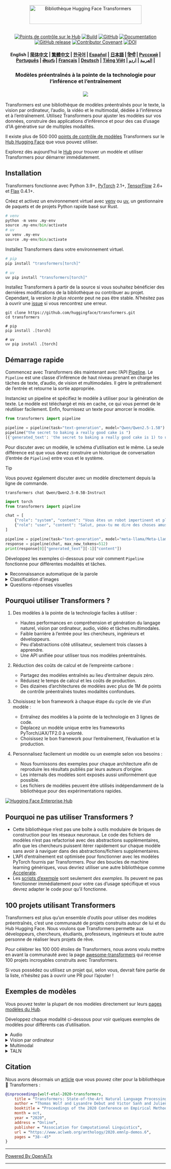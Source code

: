 <!---
Copyright 2020 The HuggingFace Team. Tous droits réservés.

Sous licence Apache License, Version 2.0 (la "Licence");
vous ne pouvez pas utiliser ce fichier sauf en conformité avec la Licence.
Vous pouvez obtenir une copie de la Licence à l'adresse suivante :

    http://www.apache.org/licenses/LICENSE-2.0

Sauf si la loi l'exige ou sauf accord écrit, le logiciel distribué sous la Licence est distribué "EN L'ÉTAT",
SANS GARANTIE OU CONDITION D'AUCUNE SORTE, expresse ou implicite.
Voir la Licence pour connaître la langue spécifique régissant les permissions et limitations sous la Licence.
-->

<p align="center">
  <picture>
    <source media="(prefers-color-scheme: dark)" srcset="https://huggingface.co/datasets/huggingface/documentation-images/raw/main/transformers-logo-dark.svg">
    <source media="(prefers-color-scheme: light)" srcset="https://huggingface.co/datasets/huggingface/documentation-images/raw/main/transformers-logo-light.svg">
    <img alt="Bibliothèque Hugging Face Transformers" src="https://huggingface.co/datasets/huggingface/documentation-images/raw/main/transformers-logo-light.svg" width="352" height="59" style="max-width: 100%;">
  </picture>
  <br/>
  <br/>
</p>

<p align="center">
    <a href="https://huggingface.com/models"><img alt="Points de contrôle sur le Hub" src="https://img.shields.io/endpoint?url=https://huggingface.co/api/shields/models&color=brightgreen"></a>
    <a href="https://circleci.com/gh/huggingface/transformers"><img alt="Build" src="https://img.shields.io/circleci/build/github/huggingface/transformers/main"></a>
    <a href="https://github.com/huggingface/transformers/blob/main/LICENSE"><img alt="GitHub" src="https://img.shields.io/github/license/huggingface/transformers.svg?color=blue"></a>
    <a href="https://huggingface.co/docs/transformers/index"><img alt="Documentation" src="https://img.shields.io/website/http/huggingface.co/docs/transformers/index.svg?down_color=red&down_message=offline&up_message=online"></a>
    <a href="https://github.com/huggingface/transformers/releases"><img alt="GitHub release" src="https://img.shields.io/github/release/huggingface/transformers.svg"></a>
    <a href="https://github.com/huggingface/transformers/blob/main/CODE_OF_CONDUCT.md"><img alt="Contributor Covenant" src="https://img.shields.io/badge/Contributor%20Covenant-v2.0%20adopted-ff69b4.svg"></a>
    <a href="https://zenodo.org/badge/latestdoi/155220641"><img src="https://zenodo.org/badge/155220641.svg" alt="DOI"></a>
</p>

<h4 align="center">
    <p>
        <b>English</b> |
        <a href="https://github.com/huggingface/transformers/blob/main/i18n/README_zh-hans.md">简体中文</a> |
        <a href="https://github.com/huggingface/transformers/blob/main/i18n/README_zh-hant.md">繁體中文</a> |
        <a href="https://github.com/huggingface/transformers/blob/main/i18n/README_ko.md">한국어</a> |
        <a href="https://github.com/huggingface/transformers/blob/main/i18n/README_es.md">Español</a> |
        <a href="https://github.com/huggingface/transformers/blob/main/i18n/README_ja.md">日本語</a> |
        <a href="https://github.com/huggingface/transformers/blob/main/i18n/README_hd.md">हिन्दी</a> |
        <a href="https://github.com/huggingface/transformers/blob/main/i18n/README_ru.md">Русский</a> |
        <a href="https://github.com/huggingface/transformers/blob/main/i18n/README_pt-br.md">Рortuguês</a> |
        <a href="https://github.com/huggingface/transformers/blob/main/i18n/README_te.md">తెలుగు</a> |
        <a href="https://github.com/huggingface/transformers/blob/main/i18n/README_fr.md">Français</a> |
        <a href="https://github.com/huggingface/transformers/blob/main/i18n/README_de.md">Deutsch</a> |
        <a href="https://github.com/huggingface/transformers/blob/main/i18n/README_vi.md">Tiếng Việt</a> |
        <a href="https://github.com/huggingface/transformers/blob/main/i18n/README_ar.md">العربية</a> |
        <a href="https://github.com/huggingface/transformers/blob/main/i18n/README_ur.md">اردو</a> |
    </p>
</h4>

<h3 align="center">
    <p>Modèles préentraînés à la pointe de la technologie pour l’inférence et l’entraînement</p>
</h3>

<h3 align="center">
    <a href="https://hf.co/course"><img src="https://huggingface.co/datasets/huggingface/documentation-images/resolve/main/course_banner.png"></a>
</h3>

Transformers est une bibliothèque de modèles préentraînés pour le texte, la vision par ordinateur, l’audio, la vidéo et le multimodal, dédiée à l’inférence et à l’entraînement. Utilisez Transformers pour ajuster les modèles sur vos données, construire des applications d’inférence et pour des cas d’usage d’IA générative sur de multiples modalités.

Il existe plus de 500 000 [points de contrôle de modèles](https://huggingface.co/models?library=transformers&sort=trending) Transformers sur le [Hub Hugging Face](https://huggingface.com/models) que vous pouvez utiliser.

Explorez dès aujourd’hui le [Hub](https://huggingface.com/) pour trouver un modèle et utiliser Transformers pour démarrer immédiatement.

## Installation

Transformers fonctionne avec Python 3.9+, [PyTorch](https://pytorch.org/get-started/locally/) 2.1+, [TensorFlow](https://www.tensorflow.org/install/pip) 2.6+ et [Flax](https://flax.readthedocs.io/en/latest/) 0.4.1+.

Créez et activez un environnement virtuel avec [venv](https://docs.python.org/3/library/venv.html) ou [uv](https://docs.astral.sh/uv/), un gestionnaire de paquets et de projets Python rapide basé sur Rust.

```py
# venv
python -m venv .my-env
source .my-env/bin/activate
# uv
uv venv .my-env
source .my-env/bin/activate
```

Installez Transformers dans votre environnement virtuel.

```py
# pip
pip install "transformers[torch]"

# uv
uv pip install "transformers[torch]"
```

Installez Transformers à partir de la source si vous souhaitez bénéficier des dernières modifications de la bibliothèque ou contribuer au projet. Cependant, la version *la plus récente* peut ne pas être stable. N’hésitez pas à ouvrir une [issue](https://github.com/huggingface/transformers/issues) si vous rencontrez une erreur.

```shell
git clone https://github.com/huggingface/transformers.git
cd transformers

# pip
pip install .[torch]

# uv
uv pip install .[torch]
```

## Démarrage rapide

Commencez avec Transformers dès maintenant avec l’API [Pipeline](https://huggingface.co/docs/transformers/pipeline_tutorial). Le `Pipeline` est une classe d’inférence de haut niveau prenant en charge les tâches de texte, d’audio, de vision et multimodales. Il gère le prétraitement de l’entrée et retourne la sortie appropriée.

Instanciez un pipeline et spécifiez le modèle à utiliser pour la génération de texte. Le modèle est téléchargé et mis en cache, ce qui vous permet de le réutiliser facilement. Enfin, fournissez un texte pour amorcer le modèle.

```py
from transformers import pipeline

pipeline = pipeline(task="text-generation", model="Qwen/Qwen2.5-1.5B")
pipeline("the secret to baking a really good cake is ")
[{'generated_text': 'the secret to baking a really good cake is 1) to use the right ingredients and 2) to follow the recipe exactly. the recipe for the cake is as follows: 1 cup of sugar, 1 cup of flour, 1 cup of milk, 1 cup of butter, 1 cup of eggs, 1 cup of chocolate chips. if you want to make 2 cakes, how much sugar do you need? To make 2 cakes, you will need 2 cups of sugar.'}]
```

Pour discuter avec un modèle, le schéma d’utilisation est le même. La seule différence est que vous devez construire un historique de conversation (l’entrée de `Pipeline`) entre vous et le système.

> [!TIP]
> Vous pouvez également discuter avec un modèle directement depuis la ligne de commande.
> ```shell
> transformers chat Qwen/Qwen2.5-0.5B-Instruct
> ```

```py
import torch
from transformers import pipeline

chat = [
    {"role": "system", "content": "Vous êtes un robot impertinent et plein d'esprit, tel qu’imaginé par Hollywood vers 1986."},
    {"role": "user", "content": "Salut, peux-tu me dire des choses amusantes à faire à New York ?"}
]

pipeline = pipeline(task="text-generation", model="meta-llama/Meta-Llama-3-8B-Instruct", torch_dtype=torch.bfloat16, device_map="auto")
response = pipeline(chat, max_new_tokens=512)
print(response[0]["generated_text"][-1]["content"])
```

Développez les exemples ci-dessous pour voir comment `Pipeline` fonctionne pour différentes modalités et tâches.

<details>
<summary>Reconnaissance automatique de la parole</summary>

```py
from transformers import pipeline

pipeline = pipeline(task="automatic-speech-recognition", model="openai/whisper-large-v3")
pipeline("https://huggingface.co/datasets/Narsil/asr_dummy/resolve/main/mlk.flac")
{'text': ' I have a dream that one day this nation will rise up and live out the true meaning of its creed.'}
```

</details>

<details>
<summary>Classification d'images</summary>

<h3 align="center">
    <a><img src="https://huggingface.co/datasets/Narsil/image_dummy/raw/main/parrots.png"></a>
</h3>

```py
from transformers import pipeline

pipeline = pipeline(task="image-classification", model="facebook/dinov2-small-imagenet1k-1-layer")
pipeline("https://huggingface.co/datasets/Narsil/image_dummy/raw/main/parrots.png")
[{'label': 'macaw', 'score': 0.997848391532898},
 {'label': 'sulphur-crested cockatoo, Kakatoe galerita, Cacatua galerita',
  'score': 0.0016551691805943847},
 {'label': 'lorikeet', 'score': 0.00018523589824326336},
 {'label': 'African grey, African gray, Psittacus erithacus',
  'score': 7.85409429227002e-05},
 {'label': 'quail', 'score': 5.502637941390276e-05}]
```

</details>

<details>
<summary>Questions-réponses visuelles</summary>


<h3 align="center">
    <a><img src="https://huggingface.co/datasets/huggingface/documentation-images/resolve/main/transformers/tasks/idefics-few-shot.jpg"></a>
</h3>

```py
from transformers import pipeline

pipeline = pipeline(task="visual-question-answering", model="Salesforce/blip-vqa-base")
pipeline(
    image="https://huggingface.co/datasets/huggingface/documentation-images/resolve/main/transformers/tasks/idefics-few-shot.jpg",
    question="What is in the image?",
)
[{'answer': 'statue of liberty'}]
```

</details>

## Pourquoi utiliser Transformers ?

1. Des modèles à la pointe de la technologie faciles à utiliser :
    - Hautes performances en compréhension et génération du langage naturel, vision par ordinateur, audio, vidéo et tâches multimodales.
    - Faible barrière à l’entrée pour les chercheurs, ingénieurs et développeurs.
    - Peu d’abstractions côté utilisateur, seulement trois classes à apprendre.
    - Une API unifiée pour utiliser tous nos modèles préentraînés.

1. Réduction des coûts de calcul et de l’empreinte carbone :
    - Partagez des modèles entraînés au lieu d’entraîner depuis zéro.
    - Réduisez le temps de calcul et les coûts de production.
    - Des dizaines d’architectures de modèles avec plus de 1M de points de contrôle préentraînés toutes modalités confondues.

1. Choisissez le bon framework à chaque étape du cycle de vie d’un modèle :
    - Entraînez des modèles à la pointe de la technologie en 3 lignes de code.
    - Déplacez un modèle unique entre les frameworks PyTorch/JAX/TF2.0 à volonté.
    - Choisissez le bon framework pour l’entraînement, l’évaluation et la production.

1. Personnalisez facilement un modèle ou un exemple selon vos besoins :
    - Nous fournissons des exemples pour chaque architecture afin de reproduire les résultats publiés par leurs auteurs d’origine.
    - Les internals des modèles sont exposés aussi uniformément que possible.
    - Les fichiers de modèles peuvent être utilisés indépendamment de la bibliothèque pour des expérimentations rapides.

<a target="_blank" href="https://huggingface.co/enterprise">
    <img alt="Hugging Face Enterprise Hub" src="https://github.com/user-attachments/assets/247fb16d-d251-4583-96c4-d3d76dda4925">
</a><br>

## Pourquoi ne pas utiliser Transformers ?

- Cette bibliothèque n’est pas une boîte à outils modulaire de briques de construction pour les réseaux neuronaux. Le code des fichiers de modèles n’est pas refactorisé avec des abstractions supplémentaires, afin que les chercheurs puissent itérer rapidement sur chaque modèle sans avoir à naviguer dans des abstractions/fichiers supplémentaires.
- L’API d’entraînement est optimisée pour fonctionner avec les modèles PyTorch fournis par Transformers. Pour des boucles de machine learning génériques, vous devriez utiliser une autre bibliothèque comme [Accelerate](https://huggingface.co/docs/accelerate).
- Les [scripts d’exemple]((https://github.com/huggingface/transformers/tree/main/examples)) sont seulement *des exemples*. Ils peuvent ne pas fonctionner immédiatement pour votre cas d’usage spécifique et vous devrez adapter le code pour qu’il fonctionne.

## 100 projets utilisant Transformers

Transformers est plus qu’un ensemble d’outils pour utiliser des modèles préentraînés, c’est une communauté de projets construits autour de lui et du Hub Hugging Face. Nous voulons que Transformers permette aux développeurs, chercheurs, étudiants, professeurs, ingénieurs et toute autre personne de réaliser leurs projets de rêve.

Pour célébrer les 100 000 étoiles de Transformers, nous avons voulu mettre en avant la communauté avec la page [awesome-transformers](./awesome-transformers.md) qui recense 100 projets incroyables construits avec Transformers.

Si vous possédez ou utilisez un projet qui, selon vous, devrait faire partie de la liste, n’hésitez pas à ouvrir une PR pour l’ajouter !

## Exemples de modèles

Vous pouvez tester la plupart de nos modèles directement sur leurs [pages modèles du Hub](https://huggingface.co/models).

Développez chaque modalité ci-dessous pour voir quelques exemples de modèles pour différents cas d’utilisation.

<details>
<summary>Audio</summary>

- Classification audio avec [Whisper](https://huggingface.co/openai/whisper-large-v3-turbo)
- Reconnaissance automatique de la parole avec [Moonshine](https://huggingface.co/UsefulSensors/moonshine)
- Détection de mots-clés avec [Wav2Vec2](https://huggingface.co/superb/wav2vec2-base-superb-ks)
- Génération parole à parole avec [Moshi](https://huggingface.co/kyutai/moshiko-pytorch-bf16)
- Texte vers audio avec [MusicGen](https://huggingface.co/facebook/musicgen-large)
- Texte vers parole avec [Bark](https://huggingface.co/suno/bark)

</details>

<details>
<summary>Vision par ordinateur</summary>

- Génération automatique de masque avec [SAM](https://huggingface.co/facebook/sam-vit-base)
- Estimation de profondeur avec [DepthPro](https://huggingface.co/apple/DepthPro-hf)
- Classification d’images avec [DINO v2](https://huggingface.co/facebook/dinov2-base)
- Détection de points clés avec [SuperGlue](https://huggingface.co/magic-leap-community/superglue_outdoor)
- Appariement de points clés avec [SuperGlue](https://huggingface.co/magic-leap-community/superglue)
- Détection d’objets avec [RT-DETRv2](https://huggingface.co/PekingU/rtdetr_v2_r50vd)
- Estimation de pose avec [VitPose](https://huggingface.co/usyd-community/vitpose-base-simple)
- Segmentation universelle avec [OneFormer](https://huggingface.co/shi-labs/oneformer_ade20k_swin_large)
- Classification vidéo avec [VideoMAE](https://huggingface.co/MCG-NJU/videomae-large)

</details>

<details>
<summary>Multimodal</summary>

- Audio ou texte vers texte avec [Qwen2-Audio](https://huggingface.co/Qwen/Qwen2-Audio-7B)
- Questions-réponses sur documents avec [LayoutLMv3](https://huggingface.co/microsoft/layoutlmv3-base)
- Image ou texte vers texte avec [Qwen-VL](https://huggingface.co/Qwen/Qwen2.5-VL-3B-Instruct)
- Génération de légendes d’images avec [BLIP-2](https://huggingface.co/Salesforce/blip2-opt-2.7b)
- Compréhension de documents basée OCR avec [GOT-OCR2](https://huggingface.co/stepfun-ai/GOT-OCR-2.0-hf)
- Questions-réponses sur tableaux avec [TAPAS](https://huggingface.co/google/tapas-base)
- Compréhension et génération multimodale unifiée avec [Emu3](https://huggingface.co/BAAI/Emu3-Gen)
- Vision vers texte avec [Llava-OneVision](https://huggingface.co/llava-hf/llava-onevision-qwen2-0.5b-ov-hf)
- Questions-réponses visuelles avec [Llava](https://huggingface.co/llava-hf/llava-1.5-7b-hf)
- Segmentation d’expression référentielle visuelle avec [Kosmos-2](https://huggingface.co/microsoft/kosmos-2-patch14-224)

</details>

<details>
<summary>TALN</summary>

- Complétion de mots masqués avec [ModernBERT](https://huggingface.co/answerdotai/ModernBERT-base)
- Reconnaissance d’entités nommées avec [Gemma](https://huggingface.co/google/gemma-2-2b)
- Questions-réponses avec [Mixtral](https://huggingface.co/mistralai/Mixtral-8x7B-v0.1)
- Résumé avec [BART](https://huggingface.co/facebook/bart-large-cnn)
- Traduction avec [T5](https://huggingface.co/google-t5/t5-base)
- Génération de texte avec [Llama](https://huggingface.co/meta-llama/Llama-3.2-1B)
- Classification de texte avec [Qwen](https://huggingface.co/Qwen/Qwen2.5-0.5B)

</details>

## Citation

Nous avons désormais un [article](https://www.aclweb.org/anthology/2020.emnlp-demos.6/) que vous pouvez citer pour la bibliothèque 🤗 Transformers :
```bibtex
@inproceedings{wolf-etal-2020-transformers,
    title = "Transformers: State-of-the-Art Natural Language Processing",
    author = "Thomas Wolf and Lysandre Debut and Victor Sanh and Julien Chaumond and Clement Delangue and Anthony Moi and Pierric Cistac and Tim Rault and Rémi Louf and Morgan Funtowicz and Joe Davison and Sam Shleifer and Patrick von Platen and Clara Ma and Yacine Jernite and Julien Plu and Canwen Xu and Teven Le Scao and Sylvain Gugger and Mariama Drame and Quentin Lhoest and Alexander M. Rush",
    booktitle = "Proceedings of the 2020 Conference on Empirical Methods in Natural Language Processing: System Demonstrations",
    month = oct,
    year = "2020",
    address = "Online",
    publisher = "Association for Computational Linguistics",
    url = "https://www.aclweb.org/anthology/2020.emnlp-demos.6",
    pages = "38--45"
}
```


---

[Powered By OpenAiTx](https://github.com/OpenAiTx/OpenAiTx)

---